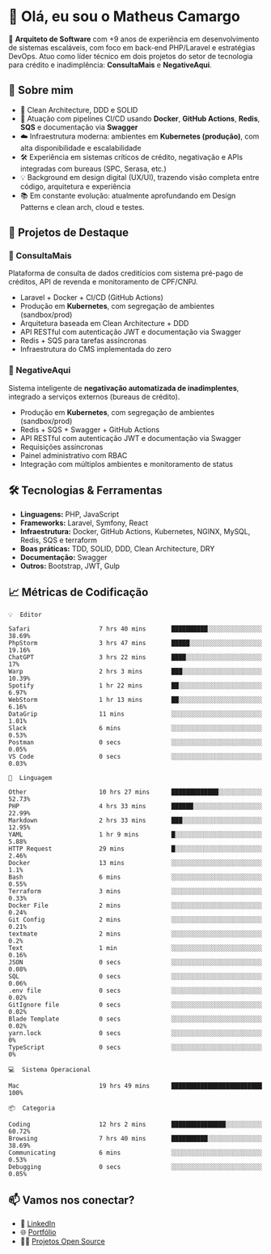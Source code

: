 # 👋 Olá, eu sou o Matheus Camargo

🎯 **Arquiteto de Software** com +9 anos de experiência em desenvolvimento de sistemas escaláveis, com foco em back-end PHP/Laravel e estratégias DevOps. Atuo como líder técnico em dois projetos do setor de tecnologia para crédito e inadimplência: **ConsultaMais** e **NegativeAqui**.

## 🧠 Sobre mim

- 🚀 Clean Architecture, DDD e SOLID
- 🔁 Atuação com pipelines CI/CD usando **Docker**, **GitHub Actions**, **Redis**, **SQS** e documentação via **Swagger**
- ☁️ Infraestrutura moderna: ambientes em **Kubernetes (produção)**, com alta disponibilidade e escalabilidade
- 🛠️ Experiência em sistemas críticos de crédito, negativação e APIs integradas com bureaus (SPC, Serasa, etc.)
- 💡 Background em design digital (UX/UI), trazendo visão completa entre código, arquitetura e experiência
- 📚 Em constante evolução: atualmente aprofundando em Design Patterns e clean arch, cloud e testes.

## 🚧 Projetos de Destaque

### 🔹 ConsultaMais
Plataforma de consulta de dados creditícios com sistema pré-pago de créditos, API de revenda e monitoramento de CPF/CNPJ.

- Laravel + Docker + CI/CD (GitHub Actions)
- Produção em **Kubernetes**, com segregação de ambientes (sandbox/prod)
- Arquitetura baseada em Clean Architecture + DDD
- API RESTful com autenticação JWT e documentação via Swagger
- Redis + SQS para tarefas assíncronas
- Infraestrutura do CMS implementada do zero

### 🔹 NegativeAqui
Sistema inteligente de **negativação automatizada de inadimplentes**, integrado a serviços externos (bureaus de crédito).

- Produção em **Kubernetes**, com segregação de ambientes (sandbox/prod)
- Redis + SQS + Swagger + GitHub Actions
- API RESTful com autenticação JWT e documentação via Swagger
- Requisições assíncronas
- Painel administrativo com RBAC
- Integração com múltiplos ambientes e monitoramento de status

## 🛠️ Tecnologias & Ferramentas

- **Linguagens:** PHP, JavaScript
- **Frameworks:** Laravel, Symfony, React
- **Infraestrutura:** Docker, GitHub Actions, Kubernetes, NGINX, MySQL, Redis, SQS e terraform
- **Boas práticas:** TDD, SOLID, DDD, Clean Architecture, DRY
- **Documentação:** Swagger
- **Outros:** Bootstrap, JWT, Gulp

## 📈 Métricas de Codificação

```text
💡  Editor

Safari                   7 hrs 40 mins       ██████████░░░░░░░░░░░░░░░     38.69%
PhpStorm                 3 hrs 47 mins       █████░░░░░░░░░░░░░░░░░░░░     19.16%
ChatGPT                  3 hrs 22 mins       ████░░░░░░░░░░░░░░░░░░░░░        17%
Warp                     2 hrs 3 mins        ███░░░░░░░░░░░░░░░░░░░░░░     10.39%
Spotify                  1 hr 22 mins        ██░░░░░░░░░░░░░░░░░░░░░░░      6.97%
WebStorm                 1 hr 13 mins        ██░░░░░░░░░░░░░░░░░░░░░░░      6.16%
DataGrip                 11 mins             ░░░░░░░░░░░░░░░░░░░░░░░░░      1.01%
Slack                    6 mins              ░░░░░░░░░░░░░░░░░░░░░░░░░      0.53%
Postman                  0 secs              ░░░░░░░░░░░░░░░░░░░░░░░░░      0.05%
VS Code                  0 secs              ░░░░░░░░░░░░░░░░░░░░░░░░░      0.03%
```
```text
💬  Linguagem

Other                    10 hrs 27 mins      █████████████░░░░░░░░░░░░     52.73%
PHP                      4 hrs 33 mins       ██████░░░░░░░░░░░░░░░░░░░     22.99%
Markdown                 2 hrs 33 mins       ███░░░░░░░░░░░░░░░░░░░░░░     12.95%
YAML                     1 hr 9 mins         █░░░░░░░░░░░░░░░░░░░░░░░░      5.88%
HTTP Request             29 mins             █░░░░░░░░░░░░░░░░░░░░░░░░      2.46%
Docker                   13 mins             ░░░░░░░░░░░░░░░░░░░░░░░░░       1.1%
Bash                     6 mins              ░░░░░░░░░░░░░░░░░░░░░░░░░      0.55%
Terraform                3 mins              ░░░░░░░░░░░░░░░░░░░░░░░░░      0.33%
Docker File              2 mins              ░░░░░░░░░░░░░░░░░░░░░░░░░      0.24%
Git Config               2 mins              ░░░░░░░░░░░░░░░░░░░░░░░░░      0.21%
textmate                 2 mins              ░░░░░░░░░░░░░░░░░░░░░░░░░       0.2%
Text                     1 min               ░░░░░░░░░░░░░░░░░░░░░░░░░      0.16%
JSON                     0 secs              ░░░░░░░░░░░░░░░░░░░░░░░░░      0.08%
SQL                      0 secs              ░░░░░░░░░░░░░░░░░░░░░░░░░      0.06%
.env file                0 secs              ░░░░░░░░░░░░░░░░░░░░░░░░░      0.02%
GitIgnore file           0 secs              ░░░░░░░░░░░░░░░░░░░░░░░░░      0.02%
Blade Template           0 secs              ░░░░░░░░░░░░░░░░░░░░░░░░░      0.02%
yarn.lock                0 secs              ░░░░░░░░░░░░░░░░░░░░░░░░░         0%
TypeScript               0 secs              ░░░░░░░░░░░░░░░░░░░░░░░░░         0%
```
```text
💻  Sistema Operacional

Mac                      19 hrs 49 mins      █████████████████████████       100%
```
```text
📦  Categoria

Coding                   12 hrs 2 mins       ███████████████░░░░░░░░░░     60.72%
Browsing                 7 hrs 40 mins       ██████████░░░░░░░░░░░░░░░     38.69%
Communicating            6 mins              ░░░░░░░░░░░░░░░░░░░░░░░░░      0.53%
Debugging                0 secs              ░░░░░░░░░░░░░░░░░░░░░░░░░      0.05%
```

## 📫 Vamos nos conectar?

- 💼 [LinkedIn](https://www.linkedin.com/in/matheuscamargoxavier)
- 🌐 [Portfólio](https://matheuscamargo.co)
- 🧑‍💻 [Projetos Open Source](https://github.com/bymatheus)
